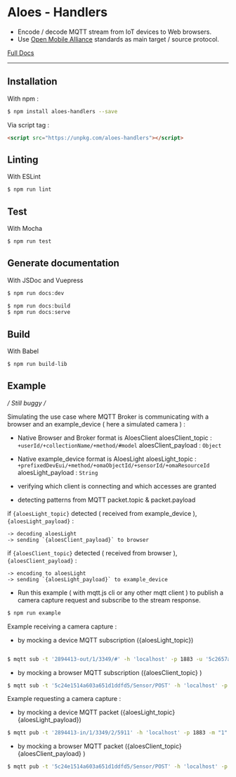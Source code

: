 # Aloes - Handlers

- Encode / decode MQTT stream from IoT devices to Web browsers.
- Use [Open Mobile Alliance](http://www.openmobilealliance.org/wp/OMNA/LwM2M/LwM2MRegistry.html) standards as main target / source protocol.

[Full Docs](https://aloes.frama.io/aloes-handlers/)

---

## Installation

With npm :

```bash
$ npm install aloes-handlers --save
```

Via script tag :

```html
<script src="https://unpkg.com/aloes-handlers"></script>
```

## Linting

With ESLint

```bash
$ npm run lint
```

## Test

With Mocha

```bash
$ npm run test
```

## Generate documentation

With JSDoc and Vuepress

```bash
$ npm run docs:dev
```

```bash
$ npm run docs:build
$ npm run docs:serve
```

## Build

With Babel

```bash
$ npm run build-lib
```

## Example

_/ Still buggy /_

Simulating the use case where MQTT Broker is communicating with a browser and an example_device ( here a simulated camera ) :

- Native Browser and Broker format is AloesClient
  aloesClient_topic : `+userId/+collectionName/+method/#model`
  aloesClient_payload : `Object`

- Native example_device format is AloesLight
  aloesLight_topic : `+prefixedDevEui/+method/+omaObjectId/+sensorId/+omaResourceId`
  aloesLight_payload : `String`

- verifying which client is connecting and which accesses are granted

- detecting patterns from MQTT packet.topic & packet.payload

if `{aloesLight_topic}` detected ( received from example_device ), `{aloesLight_payload}` :

    -> decoding aloesLight
    -> sending `{aloesClient_payload}` to browser

if `{aloesClient_topic}` detected ( received from browser ), `{aloesClient_payload}` :

    -> encoding to aloesLight
    -> sending `{aloesLight_payload}` to example_device

- Run this example ( with mqtt.js cli or any other mqtt client ) to publish a camera capture request and subscribe to the stream response.

```bash
$ npm run example
```

Example receiving a camera capture :

- by mocking a device MQTT subscription ({aloesLight_topic})

```bash

$ mqtt sub -t '2894413-out/1/3349/#' -h 'localhost' -p 1883 -u '5c2657ad36bb1052f87cf417' -P 'ACSk0JG16GGBudI1CW4fYIYeVsUGTFOpyXxTckamKdznED1CGEBcYLLm7SrCNo6g'
```

- by mocking a browser MQTT subscription ({aloesClient_topic} )

```bash
$ mqtt sub -t '5c24e1514a603a651d1ddfd5/Sensor/POST' -h 'localhost' -p 1883 -u '5c24e1514a603a651d1ddfd5' -P 'DregdyAV9eE5WLQtUl82mVh6uzcYSsJjXx0Kf8TcXB7SSYRpysEJ1OfPuWUlNiyZ'
```

Example requesting a camera capture :

- by mocking a device MQTT packet ({aloesLight_topic}{aloesLight_payload})

```bash
$ mqtt pub -t '2894413-in/1/3349/2/5911' -h 'localhost' -p 1883 -m "1" -u '5c2657ad36bb1052f87cf417' -P 'ACSk0JG16GGBudI1CW4fYIYeVsUGTFOpyXxTckamKdznED1CGEBcYLLm7SrCNo6g'
```

- by mocking a browser MQTT packet ({aloesClient_topic}{aloesClient_payload} )

```bash
$ mqtt pub -t '5c24e1514a603a651d1ddfd5/Sensor/POST' -h 'localhost' -p 1883 -m '{"id": "5c62c4de3c6d59223afdf891","name": "Bitmap", "type": 3349, "devEui": "2894413", "resources": { "5750": "app-name", "5910": null, "5911": true, "5912": "" }, "value": true, "resource": 5911, "frameCounter": 248, "transportProtocol": "aloesLight", "messageProtocol": "aloesLight", "protocolVersion": "", "nativeSensorId": "2", "nativeNodeId": "", "nativeType": 3349, "nativeResource": 5910, "accountId": "5c24e1514a603a651d1ddfd5", "deviceId": "5c2657ad36bb1052f87cf417", "inPrefix": "-in", "outPrefix": "-out"}' -u '5c24e1514a603a651d1ddfd5' -P 'DregdyAV9eE5WLQtUl82mVh6uzcYSsJjXx0Kf8TcXB7SSYRpysEJ1OfPuWUlNiyZ'

```
